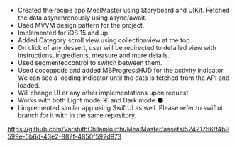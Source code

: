* Created the recipe app MealMaster using Storyboard and UIKit. Fetched the data asynchronously using async/await.
* Used MVVM design pattern for the project.
* Implemented for iOS 15 and up.
* Added Category scroll view using collectionview at the top.
* On click of any dessert, user will be redirected to detailed view with instructions, ingredients, measure and more details.
* Used segmentedcontrol to switch between them.
* Used cocoapods and added MBProgressHUD for the activity indicator. We can see a loading indicator until the data is fetched from the API and loaded.
* Will change UI or any other implementations upon request.
* Works with both Light mode ☀️ and Dark mode 🌑
* I implemented similar app using SwiftUI as well. Please refer to swiftui branch for it with in the same repository.

https://github.com/VarshithChilamkurthi/MealMaster/assets/52421766/f4b9599e-5b6d-43e2-887f-4850f592d973
